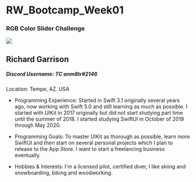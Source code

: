# RW_Bootcamp_Week01
### RGB Color Slider Challenge

![](https://github.com/anm8tr/RW_Bootcamp_Week01/blob/master/auth.jpg)
## Richard Garrison
##### Discord Username: TC anm8tr#2146

Location: Tempe, AZ. USA

* Programming Experience: Started in Swift 3.1 originally several years ago, now working with Swift 5.0 and still learning as much as possible. I started with UIKit in 2017 originally but did not start studying part time until the summer of 2018. I started studying SwiftUI in October of 2019 through May 2020. 

* Programming Goals: To master UIKit as thorough as possible, learn more SwiftUI and then start on several personal projects which I plan to release to the App Store. I want to start a freelancing business eventually.  

* Hobbies & Interests: I'm a licensed pilot, certified diver, I like skiing and snowboarding, biking and woodworking.
